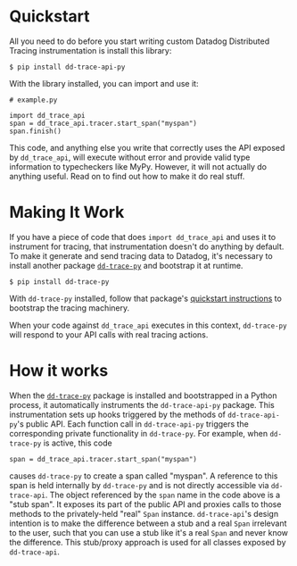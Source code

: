 Quickstart
==========

All you need to do before you start writing custom Datadog Distributed Tracing instrumentation is install this library:

```
$ pip install dd-trace-api-py
```

With the library installed, you can import and use it:

```
# example.py

import dd_trace_api
span = dd_trace_api.tracer.start_span("myspan")
span.finish()
```

This code, and anything else you write that correctly uses the API exposed by `dd_trace_api`, will execute without error
and provide valid type information to typecheckers like MyPy. However, it will not actually do anything useful.
Read on to find out how to make it do real stuff.

Making It Work
==============

If you have a piece of code that does `import dd_trace_api` and uses it to instrument for tracing, that instrumentation
doesn't do anything by default. To make it generate and send tracing data to Datadog, it's necessary to install another
package [`dd-trace-py`](https://github.com/Datadog/dd-trace-py) and bootstrap it at runtime.

```
$ pip install dd-trace-py
```

With `dd-trace-py` installed, follow that package's [quickstart instructions](https://ddtrace.readthedocs.io/en/stable/installation_quickstart.html#tracing)
to bootstrap the tracing machinery.

When your code against `dd_trace_api` executes in this context, `dd-trace-py` will respond to your API calls with
real tracing actions.

How it works
============

When the [`dd-trace-py`](https://github.com/Datadog/dd-trace-py) package is installed and bootstrapped in a Python
process, it automatically instruments the `dd-trace-api-py` package. This instrumentation sets up hooks triggered
by the methods of `dd-trace-api-py`'s public API. Each function call in `dd-trace-api-py` triggers the corresponding
private functionality in `dd-trace-py`. For example, when `dd-trace-py` is active, this code

```
span = dd_trace_api.tracer.start_span("myspan")
```

causes `dd-trace-py` to create a span called "myspan". A reference to this span is held internally by `dd-trace-py` and
is not directly accessible via `dd-trace-api`. The object referenced by the `span` name in the code above is a "stub span".
It exposes its part of the public API and proxies calls to those methods to the privately-held "real" `Span` instance.
`dd-trace-api`'s design intention is to make the difference between a stub and a real `Span` irrelevant to the user,
such that you can use a stub like it's a real `Span` and never know the difference. This stub/proxy approach is used for
all classes exposed by `dd-trace-api`.
